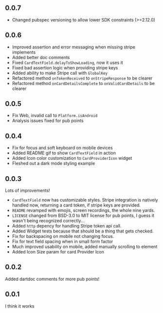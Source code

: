 ## 0.0.7

- Changed pubspec versioning to allow lower SDK constraints (>=2.12.0)

## 0.0.6

- Improved assertion and error messaging when missing stripe implements
- Added better doc comments
- Fixed `CardTextField.delayToShowLoading`, now it uses it
- Fixed bad assertion logic when providing stripe keys
- Added ability to make Stripe call with `GlobalKey`
- Refactored method `onTokenReceived` to `onStripeResponse` to be clearer
- Refactored method `onCardDetailsComplete` to `onValidCardDetails` to be clearer

## 0.0.5

- Fix Web, invalid call to `Platform.isAndroid`
- Analysis issues fixed for pub points

## 0.0.4

- Fix for focus and soft keyboard on mobile devices
- Added README gif to show `CardTextField` in action
- Added Icon color customization to `CardProviderIcon` widget
- Fleshed out a dark mode styling example

## 0.0.3

Lots of improvements!

- `CardTextField` now has customizable styles. Stripe integration is natively handled now, returning a card token, if stripe keys are provided.
- `README` revamped with emojis, screen recordings, the whole nine yards.
- `LICENSE` changed from BSD-3.0 to MIT license for pub points, I guess it wasn't being recognized correctly...
- Added `http` depency for handling Stripe token api call.
- Added Widget tests because that should be a thing that gets checked.
- Fix for backspacing on mobile not changing focus.
- Fix for text field spacing when in small form factor
- Much improved usability on mobile, added manually scrolling to element
- Added Icon Size param for card Provider Icon


## 0.0.2

Added dartdoc comments for more pub points!

## 0.0.1

I think it works
